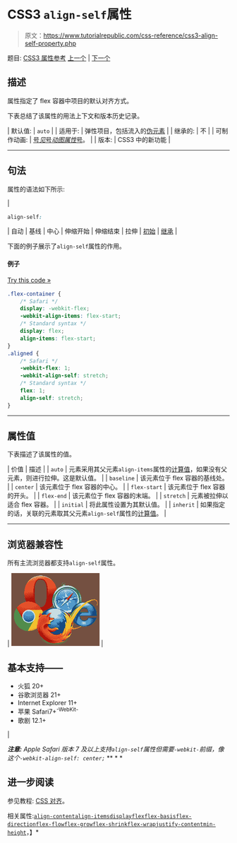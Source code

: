 # CSS3 `align-self`属性

> 原文：<https://www.tutorialrepublic.com/css-reference/css3-align-self-property.php>

题目: [CSS3 属性参考](css3-properties.php) [上一个](css3-align-items-property.php) | [下一个](css3-animation-property.php)

## 描述

属性指定了 flex 容器中项目的默认对齐方式。

下表总结了该属性的用法上下文和版本历史记录。

| 默认值: | `auto` |
| 适用于: | 弹性项目，包括流入的[伪元素](../css-tutorial/css-pseudo-elements.php#pseudo-elements) |
| 继承的: | 不 |
| 可制作动画: | [号*见*号*动图属性*号](css-animatable-properties.php)。 |
| 版本: | CSS3 中的新功能 |

* * *

## 句法

属性的语法如下所示:

| 

```css
align-self: 
```

 | 自动 &#124; 基线 &#124; 中心 &#124; 伸缩开始 &#124; 伸缩结束 &#124; 拉伸 &#124; [初始](../definitions.php#initial) &#124; [继承](../definitions.php#inherit) |

下面的例子展示了`align-self`属性的作用。

#### 例子

[Try this code »](../codelab.php?topic=css3&file=align-self-property "Try this code using online Editor")

```css
.flex-container {
    /* Safari */
    display: -webkit-flex; 
    -webkit-align-items: flex-start;
    /* Standard syntax */
    display: flex;
    align-items: flex-start;
}
.aligned {
    /* Safari */
    -webkit-flex: 1; 
    -webkit-align-self: stretch;
    /* Standard syntax */
    flex: 1; 
    align-self: stretch;
}
```

* * *

## 属性值

下表描述了该属性的值。

| 价值 | 描述 |
| `auto` | 元素采用其父元素`align-items`属性的[计算值](../definitions.php#computed-value)，如果没有父元素，则进行拉伸。这是默认值。 |
| `baseline` | 该元素位于 flex 容器的基线处。 |
| `center` | 该元素位于 flex 容器的中心。 |
| `flex-start` | 该元素位于 flex 容器的开头。 |
| `flex-end` | 该元素位于 flex 容器的末端。 |
| `stretch` | 元素被拉伸以适合 flex 容器。 |
| `initial` | 将此属性设置为其默认值。 |
| `inherit` | 如果指定的话，关联的元素取其父元素`align-self`属性的[计算值](../definitions.php#computed-value)。 |

* * *

## 浏览器兼容性

所有主流浏览器都支持`align-self`属性。

| ![Browsers Icon](img/e9331123c77668c1832e541c2fca1002.png) | 

## 基本支持——

*   火狐 20+
*   谷歌浏览器 21+
*   Internet Explorer 11+
*   苹果 Safari7+<sup class="badge">-WebKit-</sup>
*   歌剧 12.1+

 |

 ***注意:** Apple Safari 版本 7 及以上支持`align-self`属性但需要`-webkit-`前缀，像这个`-webkit-align-self: center;`*  ** * *

## 进一步阅读

参见教程: [CSS 对齐](../css-tutorial/css-alignment.php)。

相关属性:[`align-content`](css3-align-content-property.php)[`align-items`](css3-align-items-property.php)[`display`](css-display-property.php)[`flex`](css3-flex-property.php)[`flex-basis`](css3-flex-basis-property.php)[`flex-direction`](css3-flex-direction-property.php)[`flex-flow`](css3-flex-flow-property.php)[`flex-grow`](css3-flex-grow-property.php)[`flex-shrink`](css3-flex-shrink-property.php)[`flex-wrap`](css3-flex-wrap-property.php)[`justify-content`](css3-justify-content-property.php)[`min-height`](css-min-height-property.php)，】*